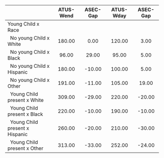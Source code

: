 
|                      |    ATUS-Wend |     ASEC-Gap |    ATUS-Wday |     ASEC-Gap |
| -------------------- | :----------: | :----------: | :----------: | :----------: |
| Young Child x Race   |              |              |              |              |
| &nbsp;&nbsp;No young Child x White |       180.00 |         0.00 |       120.00 |         3.00 |
| &nbsp;&nbsp;No young Child x Black |        96.00 |        29.00 |        95.00 |         5.00 |
| &nbsp;&nbsp;No young Child x Hispanic |       180.00 |       -10.00 |       100.00 |         5.00 |
| &nbsp;&nbsp;No young Child x Other |       191.00 |       -11.00 |       105.00 |        19.00 |
| &nbsp;&nbsp;Young Child present x White |       309.00 |       -29.00 |       220.00 |       -20.00 |
| &nbsp;&nbsp;Young Child present x Black |       220.00 |       -10.00 |       190.00 |       -10.00 |
| &nbsp;&nbsp;Young Child present x Hispanic |       260.00 |       -20.00 |       210.00 |       -30.00 |
| &nbsp;&nbsp;Young Child present x Other |       313.00 |       -33.00 |       252.00 |       -24.00 |

